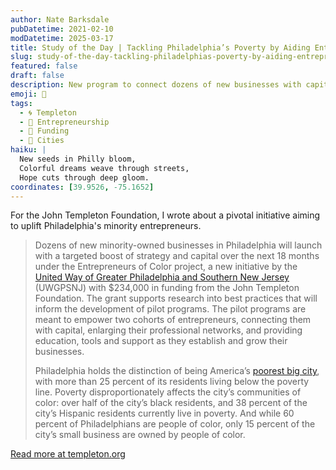```yaml
---
author: Nate Barksdale
pubDatetime: 2021-02-10
modDatetime: 2025-03-17
title: Study of the Day | Tackling Philadelphia’s Poverty by Aiding Entrepreneurs of Color
slug: study-of-the-day-tackling-philadelphias-poverty-by-aiding-entrepreneurs-of-color
featured: false
draft: false
description: New program to connect dozens of new businesses with capital and resources while building best practices for further growth
emoji: 🌱
tags:
  - 🌀 Templeton
  - 🌱 Entrepreneurship
  - 💼 Funding
  - 🌆 Cities
haiku: |
  New seeds in Philly bloom,  
  Colorful dreams weave through streets,  
  Hope cuts through deep gloom.
coordinates: [39.9526, -75.1652]
---
```


For the John Templeton Foundation, I wrote about a pivotal initiative aiming to uplift Philadelphia's minority entrepreneurs.

> Dozens of new minority-owned businesses in Philadelphia will launch with a targeted boost of strategy and capital over the next 18 months under the Entrepreneurs of Color project, a new initiative by the [United Way of Greater Philadelphia and Southern New Jersey](https://www.unitedforimpact.org) (UWGPSNJ) with $234,000 in funding from the John Templeton Foundation. The grant supports research into best practices that will inform the development of pilot programs. The pilot programs are meant to empower two cohorts of entrepreneurs, connecting them with capital, enlarging their professional networks, and providing education, tools and support as they establish and grow their businesses.
>
> Philadelphia holds the distinction of being America’s [poorest big city](http://www.philly.com/philly/news/philadelphia-census-deep-poverty-poorest-big-city-income-survey-20170914.html), with more than 25 percent of its residents living below the poverty line. Poverty disproportionately affects the city’s communities of color: over half of the city’s black residents, and 38 percent of the city’s Hispanic residents currently live in poverty. And while 60 percent of Philadelphians are people of color, only 15 percent of the city’s small business are owned by people of color.

[Read more at templeton.org](https://www.templeton.org/news/tackling-philadelphias-poverty-by-aiding-entrepreneurs-of-color)
